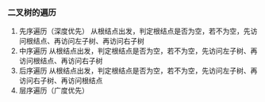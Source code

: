 ### 二叉树的遍历
1. 先序遍历（深度优先）
从根结点出发，判定根结点是否为空，若不为空，先访问根结点、再访问左子树、再访问右子树
2. 中序遍历
从根结点出发，判定根结点是否为空，若不为空，先访问左子树、再访问根结点、再访问右子树
3. 后序遍历
从根结点出发，判定根结点是否为空，若不为空，先访问左子树、再访问右子树、再访问根结点
4. 层序遍历（广度优先）
